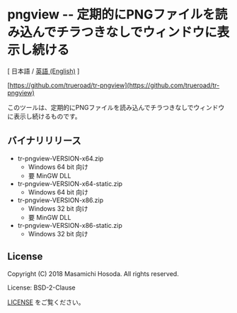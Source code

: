 <!-- -*- coding: utf-8 -*- -->
# pngview -- 定期的にPNGファイルを読み込んでチラつきなしでウィンドウに表示し続ける

[ 日本語 / [英語 (English)](./README.md) ]

[https://github.com/trueroad/tr-pngview](https://github.com/trueroad/tr-pngview)

このツールは、定期的にPNGファイルを読み込んでチラつきなしでウィンドウに表示し続けるものです。

## バイナリリリース

* tr-pngview-VERSION-x64.zip
    + Windows 64 bit 向け
    + 要 MinGW DLL
* tr-pngview-VERSION-x64-static.zip
    + Windows 64 bit 向け
* tr-pngview-VERSION-x86.zip
    + Windows 32 bit 向け
    + 要 MinGW DLL
* tr-pngview-VERSION-x86-static.zip
    + Windows 32 bit 向け

## License

Copyright (C) 2018 Masamichi Hosoda. All rights reserved.

License: BSD-2-Clause

[LICENSE](./LICENSE) をご覧ください。
